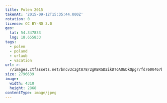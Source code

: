 ```yaml
---
title: Polen 2015
takenAt: '2015-09-12T15:35:44.000Z'
rotation: 0
license: CC BY-ND 3.0
geo:
  lat: 54.347833
  lng: 18.655833
tags:
  - polen
  - poland
  - urlaub
  - vacation
url: >-
  //images.ctfassets.net/bncv3c2gt878/2gKBRGD2ikDToAOEDkQpgr/fd7600467be0e5409bf999bac0ffce92/polen-2015_25325012164_o
size: 2796639
image:
  width: 4310
  height: 2868
contentType: image/jpeg
---
```


